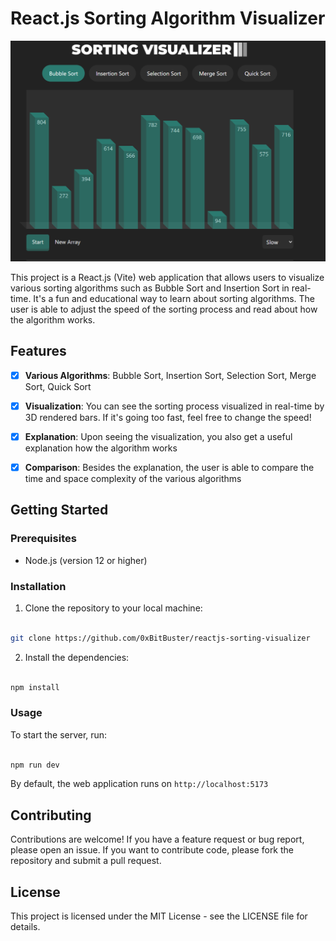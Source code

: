 
# React.js Sorting Algorithm Visualizer

![Showcase Image](image.png)

This project is a React.js (Vite) web application that allows users to visualize various sorting algorithms such as Bubble Sort and Insertion Sort in real-time. It's a fun and educational way to learn about sorting algorithms. The user is able to adjust the speed of the sorting process and read about how the algorithm works.
 

## Features

-  [x]  **Various Algorithms**: Bubble Sort, Insertion Sort, Selection Sort, Merge Sort, Quick Sort

-  [x]  **Visualization**: You can see the sorting process visualized in real-time by 3D rendered bars. If it's going too fast, feel free to change the speed!

-  [x]  **Explanation**: Upon seeing the visualization, you also get a useful explanation how the algorithm works

-  [x]  **Comparison**: Besides the explanation, the user is able to compare the time and space complexity of the various algorithms


## Getting Started

### Prerequisites

- Node.js (version 12 or higher)
  

### Installation

1. Clone the repository to your local machine:

```bash

git clone https://github.com/0xBitBuster/reactjs-sorting-visualizer

```

2. Install the dependencies:
```bash

npm install

```
  

### Usage

To start the server, run:

```bash

npm run dev

```

By default, the web application runs on `http://localhost:5173`

  

## Contributing

Contributions are welcome! If you have a feature request or bug report, please open an issue. If you want to contribute code, please fork the repository and submit a pull request.

  

## License

This project is licensed under the MIT License - see the LICENSE file for details.
